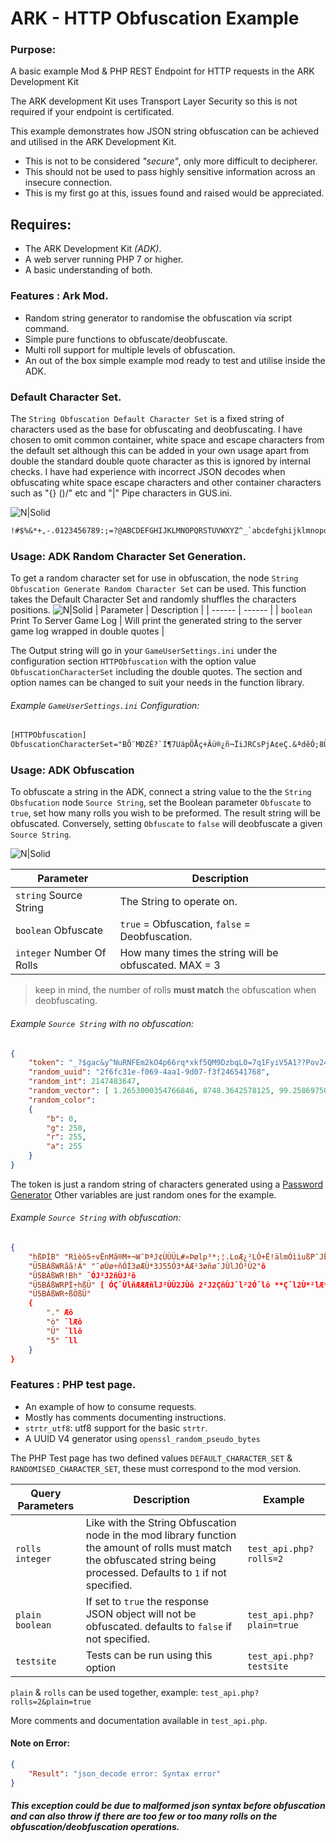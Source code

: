 # ARK - HTTP Obfuscation Example
### Purpose:
A basic example Mod & PHP REST Endpoint for HTTP requests in the ARK Development Kit

The ARK development Kit uses Transport Layer Security so this is not required if your endpoint is certificated.

This example demonstrates how JSON string obfuscation can be achieved and utilised in the ARK Development Kit.

  - This is not to be considered *"secure"*, only more difficult to decipherer.
  - This should not be used to pass highly sensitive information across an insecure connection.
  - This is my first go at this, issues found and raised would be appreciated.

## Requires:
  - The ARK Development Kit *(ADK)*.
  - A web server running PHP 7 or higher.
  - A basic understanding of both.
 
### Features : Ark Mod.
  - Random string generator to randomise the obfuscation via script command.
  - Simple pure functions to obfuscate/deobfuscate.
  - Multi roll support for multiple levels of obfuscation.
  - An out of the box simple example mod ready to test and utilise inside the ADK.

### Default Character Set.
The `String Obfuscation Default Character Set` is a fixed string of characters used as the base for obfuscating and deobfuscating. I have chosen to omit common container, white space and escape characters from the default set although this can be added in your own usage apart from double the standard double quote character as this is ignored by internal checks. 
I have had experience with incorrect JSON decodes when obfuscating white space escape characters and other container characters such as "{} ()\/" etc and "|" Pipe characters in GUS.ini.

![N|Solid](https://i.imgur.com/OsSGPMV.png)
```txt
!#$%&*+,-.0123456789:;=?@ABCDEFGHIJKLMNOPQRSTUVWXYZ^_`abcdefghijklmnopqrstuvwxyz~¡¢£¤¥¦§¨©ª«¬­®¯°±²³´µ¶·¸¹º»¼½¾¿ÀÁÂÃÄÅÆÇÈÉÊËÌÍÎÏÐÑÒÓÔÕÖ×ØÙÚÛÜÝÞßàáâãäåæçèéêëìíîïðñòóôõö÷øùúûüýþ
```

### Usage: ADK Random Character Set Generation.
To get a random character set for use in obfuscation, the node `String Obfuscation Generate Random Character Set` can be used. This function takes the Default Character Set and randomly shuffles the characters positions.
![N|Solid](https://i.imgur.com/obL45AS.png)
| Parameter | Description |
| ------ | ------ |
| `boolean` Print To Server Game Log | Will print the generated string to the server game log wrapped in double quotes |

The Output string will go in your `GameUserSettings.ini` under the configuration section `HTTPObfuscation` with the option value `ObfuscationCharacterSet` including the double quotes. The section and option names can be changed to suit your needs in the function library.

###### Example `GameUserSettings.ini` Configuration:
```txt
[HTTPObfuscation]
ObfuscationCharacterSet="BÕ¨MÐZÊ?`Í¶7UápÖÅç+Âü®¿ñ¬ÏiJRCsPjA¢eÇ.&ªdêÓ;8Üâ!·9Ûõ­l³É¤q¥ÙÝn±×¾IûÌÁ»uë¯GO#0Ä¡Àß¹4ÚÒ«ºoS$v¸óöDµfô1%32íùï~zÆòh5æ÷QYWØ¼xNkèFéLbäðÎgà²V*a¦Tå½HãtÈ§þ-mrÔ6=Ã©y_Ë,£cøX´ÑEìú:î°@ý^wKÞ"
```

### Usage: ADK Obfuscation
To obfuscate a string in the ADK, connect a string value to the the `String Obsfucation` node `Source String`, set the Boolean parameter `Obfuscate` to `true`, set how many rolls you wish to be preformed. The result string will be obfuscated. Conversely, setting `Obfuscate` to `false` will deobfuscate a given `Source String`.

![N|Solid](https://i.imgur.com/U1uIuKk.png)

| Parameter | Description |
| ------ | ------ |
| `string` Source String | The String to operate on. |
| `boolean` Obfuscate | `true` = Obfuscation, `false` = Deobfuscation. |
| `integer` Number Of Rolls | How many times the string will be obfuscated. MAX = 3 |
> keep in mind, the number of rolls **must match** the obfuscation when deobfuscating.

###### Example `Source String` with no obfuscation:
```json
{
    "token": "_?$gac&y^NuRNFEm2kO4p66rq*xkf5QM9DzbqL0=7q1FyiV5A1??Pov24yff-ZaL",
    "random_uuid": "2f6fc31e-f069-4aa1-9d07-f3f246541768",
    "random_int": 2147483647,
    "random_vector": [ 1.2653000354766846, 8748.3642578125, 99.258697509765625 ],
    "random_color":
    {
        "b": 0,
        "g": 250,
        "r": 255,
        "a": 255
    }
}
```
The token is just a random string of characters generated using a [Password Generator][pwsg]
Other variables are just random ones for the example.

###### Example `Source String` with obfuscation:
```json
{
    "hßÞÌB"­ "Rìèò5÷vËnMã®M+¬W¯ÞªJ¢ÙÙÜL#»Þølp³*;¦.LoÆ¿²LÓ+Ë!älmÓììußP¯JËøø3Õ5o"ô
    "Ü5BÁßWRãã!Á"­ "¯øÙø÷ñÓÌ3øÆÙ*3J55Ó3*ÁÆ²3øñø¯JÙlJÓ²Ù2"ô
    "Ü5BÁßWR!Bh"­ ¯ÓJ²J2ñÙJ²ô
    "Ü5BÁßWRPÌ÷hßÜ"­ [ ÓÇ¯ÙlñÆÆÆñlJ²ÙÙ2JÙô 2²J2ÇñÙJ¯l²2Ó¯lô **Ç¯l2Ù*²lÆ*²ÙlÙ¯l ]ô
    "Ü5BÁßWR÷ßÖßÜ"­
    {
        "."­ Æô
        "ò"­ ¯lÆô
        "Ü"­ ¯llô
        "5"­ ¯ll
    }
}
```

### Features : PHP test page.
  - An example of how to consume requests.
  - Mostly has comments documenting instructions.
  - `strtr_utf8`: utf8 support for the basic `strtr`.
  - A UUID V4 generator using `openssl_random_pseudo_bytes`

The PHP Test page has two defined values `DEFAULT_CHARACTER_SET` & `RANDOMISED_CHARACTER_SET`, these must correspond to the mod version.

| Query Parameters | Description | Example|
| ------ | ------ | ------ |
| `rolls integer` | Like with the String Obfuscation node in the mod library function the amount of rolls must match the obfuscated string being processed. Defaults to `1` if not specified. | `test_api.php?rolls=2`
| `plain boolean` | If set to `true` the response JSON object will not be obfuscated. defaults to `false` if not specified. | `test_api.php?plain=true` |
| `testsite` | Tests can be run using this option | `test_api.php?testsite` |

`plain` & `rolls` can be used together, example: `test_api.php?rolls=2&plain=true`

More comments and documentation available in `test_api.php`.

#### Note on Error:
```json
{
    "Result": "json_decode error: Syntax error"
}
```
##### This exception could be due to malformed json syntax before obfuscation and can also throw if there are too few or too many rolls on the obfuscation/deobfuscation operations. 


[pwsg]: <https://passwordsgenerator.net/>

